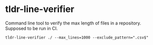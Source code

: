 # tldr-line-verifier

Command line tool to verify the max length of files in a repository. Supposed to be run in CI.

```
tldr-line-verifier ./ --max_lines=1000 --exclude_pattern=".csv$"
```
